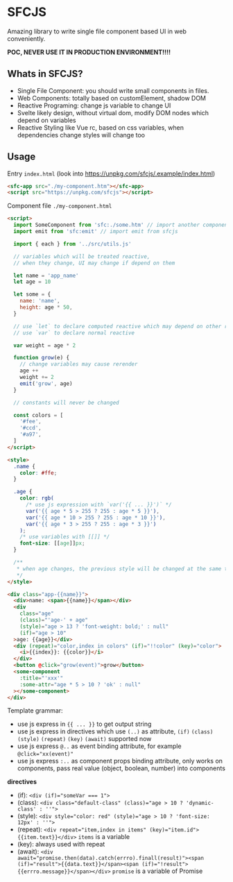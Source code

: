 # SFCJS

Amazing library to write single file component based UI in web conveniently.

**POC, NEVER USE IT IN PRODUCTION ENVIRONMENT!!!!**

## Whats in SFCJS?

- Single File Component: you should write small components in files.
- Web Components: totally based on customElement, shadow DOM
- Reactive Programing: change js variable to change UI
- Svelte likely design, without virtual dom, modify DOM nodes which depend on variables
- Reactive Styling like Vue rc, based on css variables, when dependencies change styles will change too

## Usage

Entry `index.html` (look into https://unpkg.com/sfcjs/.example/index.html)

```html
<sfc-app src="./my-component.htm"></sfc-app>
<script src="https://unpkg.com/sfcjs"></script>
```

Component file `./my-component.html`

```html
<script>
  import SomeComponent from 'sfc:./some.htm' // import another component
  import emit from 'sfc:emit' // import emit from sfcjs

  import { each } from '../src/utils.js'

  // variables which will be treated reactive,
  // when they change, UI may change if depend on them

  let name = 'app_name'
  let age = 10

  let some = {
    name: 'name',
    height: age * 50,
  }

  // use `let` to declare computed reactive which may depend on other reactive variables
  // use `var` to declare normal reactive

  var weight = age * 2

  function grow(e) {
    // change variables may cause rerender
    age ++
    weight += 2
    emit('grow', age)
  }

  // constants will never be changed

  const colors = [
    '#fee',
    '#ccd',
    '#a97',
  ]
</script>

<style>
  .name {
    color: #ffe;
  }

  .age {
    color: rgb(
      /* use js expression with `var('{{ ... }}')` */
      var('{{ age * 5 > 255 ? 255 : age * 5 }}'),
      var('{{ age * 10 > 255 ? 255 : age * 10 }}'),
      var('{{ age * 3 > 255 ? 255 : age * 3 }}')
    );
    /* use variables with [[]] */
    font-size: [[age]]px;
  }

  /**
   * when age changes, the previous style will be changed at the same time
   */
</style>

<div class="app-{{name}}">
  <div>name: <span>{{name}}</span></div>
  <div
    class="age"
    (class)="'age-' + age"
    (style)="age > 13 ? 'font-weight: bold;' : null"
    (if)="age > 10"
  >age: {{age}}</div>
  <div (repeat)="color,index in colors" (if)="!!color" (key)="color">
    <i>{{index}}: {{color}}</i>
  </div>
  <button @click="grow(event)">grow</button>
  <some-component
    :title="'xxx'"
    :some-attr="age * 5 > 10 ? 'ok' : null"
  ></some-component>
</div>
```

Template grammar:

- use js express in `{{ ... }}` to get output string
- use js express in directives which use `(..)` as attribute, `(if)` `(class)` `(style)` `(repeat)` `(key)` `(await)` supported now
- use js express `@..` as event binding attribute, for example `@click="xx(event)"`
- use js express `:..` as component props binding attribute, only works on components, pass real value (object, boolean, number) into components

**directives**

- (if): `<div (if)="someVar === 1">`
- (class): `<div class="default-class" (class)="age > 10 ? 'dynamic-class' : ''">`
- (style): `<div style="color: red" (style)="age > 10 ? 'font-size: 12px' : ''">`
- (repeat): `<div repeat="item,index in items" (key)="item.id">{{item.text}}</div>` `items` is a variable
- (key): always used with repeat
- (await): `<div await="promise.then(data).catch(errro).finall(result)"><span (if)="result">{{data.text}}</span><span (if)="!result">{{errro.message}}</span></div>` `promise` is a variable of Promise
